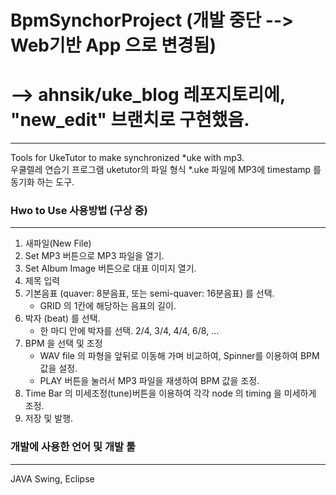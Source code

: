 # BpmSynchorProject (개발 중단 -->  Web기반 App 으로 변경됨)
# -->  ahnsik/uke_blog 레포지토리에,  "new_edit" 브랜치로 구현했음.

---
 Tools for UkeTutor to make synchronized *uke with mp3.<br>
 우쿨렐레 연습기 프로그램 uketutor의 파일 형식 *.uke 파일에 MP3에 timestamp 를 동기화 하는 도구.<br>

 ### Hwo to Use 사용방법 (구상 중)
 ---
 1. 새파일(New File)
 2. Set MP3 버튼으로 MP3 파일을 열기.
 3. Set Album Image 버튼으로 대표 이미지 열기.
 4. 제목 입력
 5. 기본음표 (quaver: 8분음표, 또는 semi-quaver: 16분음표) 를 선택. 
    - GRID 의 1칸에 해당하는 음표의 길이.
 6. 박자 (beat) 를 선택. 
    - 한 마디 안에 박자를 선택. 2/4, 3/4, 4/4, 6/8, ...
 7. BPM 을 선택 및 조정
    - WAV file 의 파형을 앞뒤로 이동해 가며 비교하여, Spinner를 이용하여 BPM 값을 설정.
    - PLAY 버튼을 눌러서 MP3 파일을 재생하여 BPM 값을 조정.
 8. Time Bar 의 미세조정(tune)버튼을 이용하여 각각 node 의 timing 을 미세하게 조정. 
 9. 저장 및 발행. 
 
 ### 개발에 사용한 언어 및 개발 툴
 ---
 JAVA Swing, Eclipse
